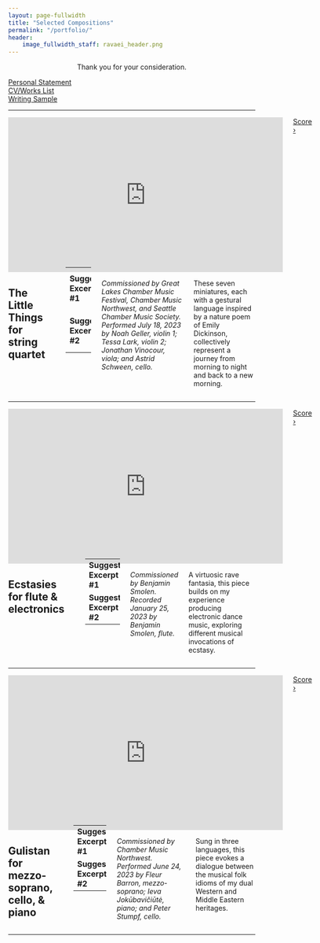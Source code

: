 ```yaml
---
layout: page-fullwidth
title: "Selected Compositions"
permalink: "/portfolio/"
header:
    image_fullwidth_staff: ravaei_header.png
---
```

<p class="teaser" style="text-align: center;">Thank you for your consideration.</p>
<div class="row">
  <div class="medium-4 columns">
    <a href="#" class="button radius expand">Personal&nbsp;Statement</a>
  </div>
  <div class="medium-4 columns">
    <a href="#" class="button radius expand">CV/Works&nbsp;List</a>
  </div>
  <div class="medium-4 columns">
    <a href="{{ site.url }}{{ site.baseurl }}/pdfs/kian-ravaei-writing-sample.pdf" target="_blank" class="button radius expand">Writing&nbsp;Sample</a>
  </div>
</div>
<hr>
<!-- The Little Things -->
<div class="row">
  <div class="medium-4 columns">
    <div class="center flex-video widescreen vimeo">
        <iframe width="560" height="315" src="https://www.youtube.com/embed/Zta7dHCkpRw" frameborder="0" allow="accelerometer; autoplay; encrypted-media; gyroscope; picture-in-picture" allowfullscreen></iframe>
    </div>
    <a href="{{ site.url }}{{ site.baseurl }}/pdfs/the-little-things.pdf" target="_blank" class="button radius small expand">Score ›</a>
  </div>
  <div class="medium-8 columns">
    <h2 class="no-margin">The Little Things <span class="body-teaser">for string quartet</span></h2>
    <br>
    <table style="width: 100%; margin-bottom: 20px; margin-top: -10px;">
      <tr>
        <td><b>Suggested Excerpt #1</b></td>
        <td>4:29–5:50</td>
        <td>Movement III, measures 1–27</td>
        <td>pp. 14–15</td>
      </tr>
      <tr>
        <td><b>Suggested Excerpt #2</b></td>
        <td>11:55–13:40</td>
        <td>Movement VI, measures 1–164</td>
        <td>pp. 30–38</td>
      </tr>
    </table>
    <p><i>Commissioned by Great Lakes Chamber Music Festival, Chamber Music Northwest, and Seattle Chamber Music Society. Performed July 18, 2023 by Noah Geller, violin 1; Tessa Lark, violin 2; Jonathan Vinocour, viola; and Astrid Schween, cello.</i></p>
    <p>These seven miniatures, each with a gestural language inspired by a nature poem of Emily Dickinson, collectively represent a journey from morning to night and back to a new morning.</p>
  </div>
</div>
<hr>
<!-- Ecstasies -->
<div class="row">
  <div class="medium-4 columns">
    <div class="center flex-video widescreen vimeo">
        <iframe width="560" height="315" src="https://www.youtube.com/embed/v38ny2nIjgg" frameborder="0" allow="accelerometer; autoplay; encrypted-media; gyroscope; picture-in-picture" allowfullscreen></iframe>
    </div>
    <a href="{{ site.url }}{{ site.baseurl }}/pdfs/ecstasies.pdf" target="_blank" class="button radius small expand">Score ›</a>
  </div>
  <div class="medium-8 columns">
    <h2 class="no-margin">Ecstasies <span class="body-teaser">for flute &#38; electronics</span></h2>
    <br>
    <table style="width: 100%; margin-bottom: 20px; margin-top: -10px;">
      <tr>
        <td><b>Suggested Excerpt #1</b></td>
        <td>2:47–4:29</td>
        <td>Measures 94–154</td>
        <td>pp. 10–15</td>
      </tr>
      <tr>
        <td><b>Suggested Excerpt #2</b></td>
        <td>6:37–7:59</td>
        <td>Measures 225–270</td>
        <td>pp. 24–28</td>
      </tr>
    </table>
    <p><i>Commissioned by Benjamin Smolen. Recorded January 25, 2023 by Benjamin Smolen, flute.</i></p>
    <p>A virtuosic rave fantasia, this piece builds on my experience producing electronic dance music, exploring different musical invocations of ecstasy.</p>
  </div>
</div>
<hr>
<!-- Gulistan -->
<div class="row">
  <div class="medium-4 columns">
    <div class="center flex-video widescreen vimeo">
        <iframe width="560" height="315" src="https://www.youtube.com/embed/WX3i9fkS-F4" frameborder="0" allow="accelerometer; autoplay; encrypted-media; gyroscope; picture-in-picture" allowfullscreen></iframe>
    </div>
    <a href="{{ site.url }}{{ site.baseurl }}/pdfs/gulistan.pdf" target="_blank" class="button radius small expand">Score ›</a>
  </div>
  <div class="medium-8 columns">
    <h2 class="no-margin">Gulistan <span class="body-teaser">for mezzo-soprano, cello, &#38; piano</span></h2>
    <br>
    <table style="width: 100%; margin-bottom: 20px; margin-top: -10px;">
      <tr>
        <td><b>Suggested Excerpt #1</b></td>
        <td>3:32–5:21</td>
        <td>Part 1, measures 73–108</td>
        <td>pp. 5–7</td>
      </tr>
      <tr>
        <td><b>Suggested Excerpt #2</b></td>
        <td>9:04–10:41</td>
        <td>Part 2, measures 1–85</td>
        <td>pp. 12–18</td>
      </tr>
    </table>
    <p><i>Commissioned by Chamber Music Northwest. Performed June 24, 2023 by Fleur Barron, mezzo-soprano; Ieva Jokūbavičiūtė, piano; and Peter Stumpf, cello.</i></p>
    <p>Sung in three languages, this piece evokes a dialogue between the musical folk idioms of my dual Western and Middle Eastern heritages.</p>
  </div>
</div>
<hr>
